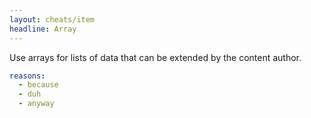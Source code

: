 ```yaml
---
layout: cheats/item
headline: Array
---
```


Use arrays for lists of data that can be extended by the content author.

```yaml
reasons:
  - because
  - duh
  - anyway
```
